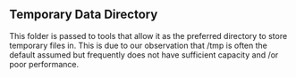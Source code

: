 Temporary Data Directory
---------------------

This folder is passed to tools that allow it as the preferred directory to store
temporary files in. This is due to our observation that /tmp is often the
default assumed but frequently does not have sufficient capacity and /or poor
performance.
